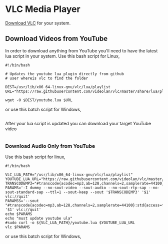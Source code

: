 # VLC Media Player
[Download VLC](https://www.videolan.org/vlc/index.html) for your system.

## Download Videos from YouTube
In order to download anything from YouTube you'll need to have the latest lua
script in your system. Use this bash script for Linux,
```
#!/bin/bash

# Updates the youtube lua plugin directly from github
# user whereis vlc to find the folder

DEST=/usr/lib/x86_64-linux-gnu/vlc/lua/playlist
URL="https://raw.githubusercontent.com/videolan/vlc/master/share/lua/playlist/youtube.lua"

wget -O $DEST/youtube.lua $URL
```

or use this batch script for Windows,
```
```
After your lua script is updated you can download your target YouTube video
```
```
### Download Audio Only from YouTube
Use this bash script for linux,
```
#!/bin/bash

VLC_LUA_PATH="/usr/lib/x86_64-linux-gnu/vlc/lua/playlist"
YOUTUBE_LUA_URL="https://raw.githubusercontent.com/videolan/vlc/master/share/lua/playlist/youtube.lua"
TRANSCODEMP3="#transcode{acodec=mp3,ab=128,channels=2,samplerate=44100}:std{access=file,mux=raw,dst=output.mp3}"
PARAMS='-I dummy --no-sout-video --sout-audio --no-sout-rtp-sap --no-sout-standard-sap --ttl=1 --sout-keep --sout '$TRANSCODEMP3' '$1' vlc://quit'
PARAMSS='--sout "#transcode{acodec=mp3,ab=128,channels=2,samplerate=44100}:std{access=file,mux=raw,dst=output.mp3}" '$1' vlc://quit'
echo $PARAMS
echo "must update youtube ula"
#sudo curl -o ${VLC_LUA_PATH}/youtube.lua $YOUTUBE_LUA_URL
vlc $PARAMS
```
or use this batch script for Windows,
